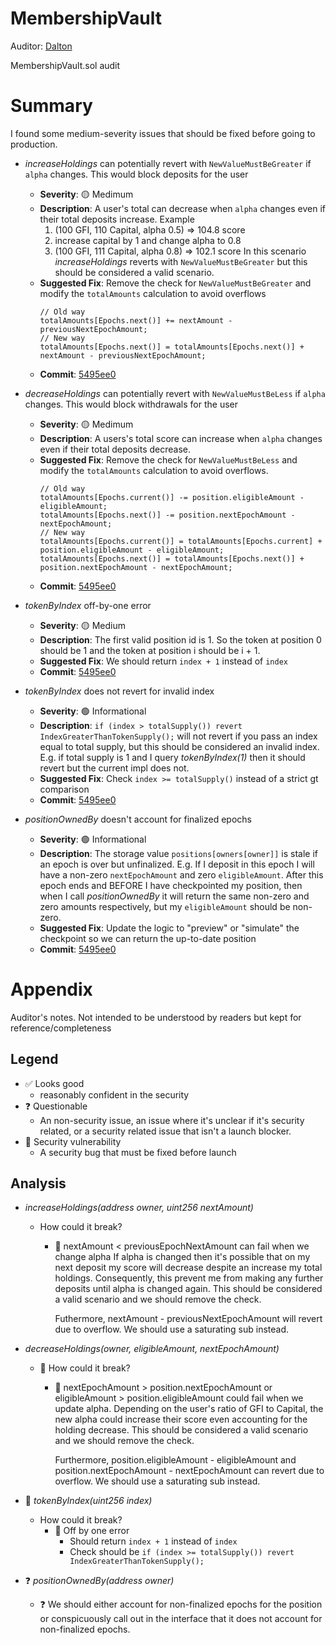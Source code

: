 # MembershipVault
Auditor: [Dalton](https://github.com/daltyboy11)

MembershipVault.sol audit

# Summary

I found some medium-severity issues that should be fixed before going to production.

* _increaseHoldings_ can potentially revert with `NewValueMustBeGreater` if `alpha` changes. This 
would block deposits for the user
  * **Severity**: 🟡 Medimum
  * **Description**: A user's total can decrease when `alpha` changes even if their total deposits increase. Example
    1. (100 GFI, 110 Capital, alpha 0.5) => 104.8 score
    2. increase capital by 1 and change alpha to 0.8
    3. (100 GFI, 111 Capital, alpha 0.8) => 102.1 score
  In this scenario _increaseHoldings_ reverts with `NewValueMustBeGreater` but this should be considered a valid scenario.
  * **Suggested Fix**: Remove the check for `NewValueMustBeGreater` and modify the `totalAmounts` calculation to avoid
  overflows
    ```
    // Old way
    totalAmounts[Epochs.next()] += nextAmount - previousNextEpochAmount;
    // New way
    totalAmounts[Epochs.next()] = totalAmounts[Epochs.next()] + nextAmount - previousNextEpochAmount;
    ```
  * **Commit**: [5495ee0](https://github.com/warbler-labs/mono/pull/1069/commits/5495ee01daa5e24b86a32a3be2dea71c5b83db61)

* _decreaseHoldings_ can potentially revert with `NewValueMustBeLess` if `alpha` changes. This would block withdrawals for the user
  * **Severity**: 🟡 Medimum
  * **Description**: A users's total score can increase when `alpha` changes even if their total deposits decrease.
  * **Suggested Fix**: Remove the check for `NewValueMustBeLess` and modify the `totalAmounts` calculation to avoid overflows.
    ```
    // Old way
    totalAmounts[Epochs.current()] -= position.eligibleAmount - eligibleAmount;
    totalAmounts[Epochs.next()] -= position.nextEpochAmount - nextEpochAmount;
    // New way
    totalAmounts[Epochs.current()] = totalAmounts[Epochs.current] + position.eligibleAmount - eligibleAmount;
    totalAmounts[Epochs.next()] = totalAmounts[Epochs.next()] + position.nextEpochAmount - nextEpochAmount;
    ```
  * **Commit**: [5495ee0](https://github.com/warbler-labs/mono/pull/1069/commits/5495ee01daa5e24b86a32a3be2dea71c5b83db61)

* _tokenByIndex_ off-by-one error
  * **Severity**:  🟡 Medium
  * **Description**: The first valid position id is 1. So the token at position 0 should be 1 and the token at position i should be i + 1.
  * **Suggested Fix**: We should return `index + 1` instead of `index`
  * **Commit**: [5495ee0](https://github.com/warbler-labs/mono/pull/1069/commits/5495ee01daa5e24b86a32a3be2dea71c5b83db61)

* _tokenByIndex_ does not revert for invalid index 
  * **Severity**: 🟢 Informational
  * **Description**: `if (index > totalSupply()) revert IndexGreaterThanTokenSupply();` will not revert if you pass an index equal to total supply,
  but this should be considered an invalid index. E.g. if total supply is 1 and I query _tokenByIndex(1)_ then it should revert but the
  current impl does not.
  * **Suggested Fix**: Check `index >= totalSupply()` instead of a strict gt comparison
  * **Commit**: [5495ee0](https://github.com/warbler-labs/mono/pull/1069/commits/5495ee01daa5e24b86a32a3be2dea71c5b83db61)

* _positionOwnedBy_ doesn't account for finalized epochs
  * **Severity**: 🟢 Informational
  * **Description**: The storage value `positions[owners[owner]]` is stale if an epoch is over but unfinalized. E.g. If I deposit in this epoch
  I will have a non-zero `nextEpochAmount` and zero `eligibleAmount`. After this epoch ends and BEFORE I have checkpointed my position, then when I
  call _positionOwnedBy_ it will return the same non-zero and zero amounts respectively, but my `eligibleAmount` should be non-zero.
  * **Suggested Fix**: Update the logic to "preview" or "simulate" the checkpoint so we can return the up-to-date position
  * **Commit**: [5495ee0](https://github.com/warbler-labs/mono/pull/1069/commits/5495ee01daa5e24b86a32a3be2dea71c5b83db61)

# Appendix
Auditor's notes. Not intended to be understood by readers but kept for reference/completeness

## Legend
* ✅ Looks good
  * reasonably confident in the security
* ❓ Questionable
  * An non-security issue, an issue where it's unclear if it's security related, or a security
    related issue that isn't a launch blocker.
* 🛑 Security vulnerability
  * A security bug that must be fixed before launch

## Analysis
- _increaseHoldings(address owner, uint256 nextAmount)_
  - How could it break?
    - 🛑 nextAmount < previousEpochNextAmount can fail when we change alpha If alpha is changed then it's
        possible that on my next deposit my score will decrease despite an increase my total holdings.
        Consequently, this prevent me from making any further deposits until alpha is changed again.
        This should be considered a valid scenario and we should remove the check.

        Futhermore, nextAmount - previousNextEpochAmount will revert due to overflow. We should use a
        saturating sub instead.

- _decreaseHoldings(owner, eligibleAmount, nextEpochAmount)_
  - 🛑 How could it break?
    - 🛑 nextEpochAmount > position.nextEpochAmount or eligibleAmount > position.eligibleAmount could
      fail when we update alpha. Depending on the user's ratio of GFI to Capital, the new alpha could
      increase their score even accounting for the holding decrease. This should be considered a
      valid scenario and we should remove the check.

      Furthermore, position.eligibleAmount - eligibleAmount and position.nextEpochAmount - nextEpochAmount
      can revert due to overflow. We should use a saturating sub instead.

- 🛑 _tokenByIndex(uint256 index)_
  - How could it break?
    - 🛑 Off by one error
      - Should return `index + 1` instead of `index`
      - Check should be `if (index >= totalSupply()) revert IndexGreaterThanTokenSupply();`

- ❓ _positionOwnedBy(address owner)_
  - ❓ We should either account for non-finalized epochs for the position or conspicuously call
       out in the interface that it does not account for non-finalized epochs.

